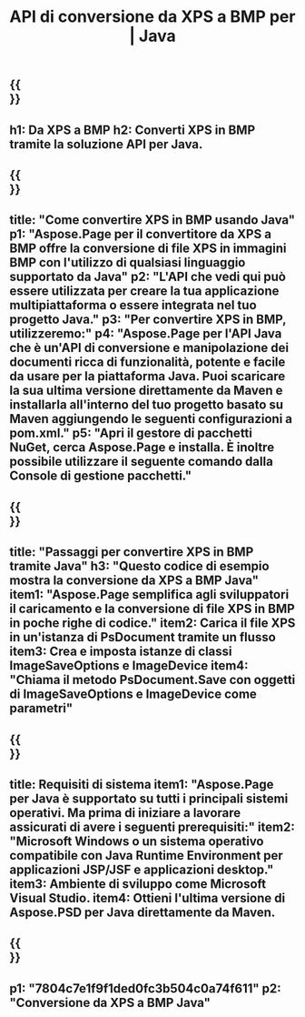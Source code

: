 ﻿---
translation: true
template: /_templates/_conversion-child-java.md
title: API di conversione da XPS a BMP per | Java
url: /java/conversion/xps-to-bmp/
description: Esempio di codice di conversione Java per il formato XPS in file BMP. Utilizzare questo codice di esempio per convertire XPS in BMP all'interno di qualsiasi applicazione basata su Java Web o Desktop.
informat: XPS
outformat: BMP
otherformats: EPS PS
---

{{<section banner>}}
---
h1: Da XPS a BMP
h2: Converti XPS in BMP tramite la soluzione API per Java.
---

{{<section overview>}}
---
title: "Come convertire XPS in BMP usando Java"
p1: "Aspose.Page per il convertitore da XPS a BMP offre la conversione di file XPS in immagini BMP con l'utilizzo di qualsiasi linguaggio supportato da Java"
p2: "L'API che vedi qui può essere utilizzata per creare la tua applicazione multipiattaforma o essere integrata nel tuo progetto Java."
p3: "Per convertire XPS in BMP, utilizzeremo:"
p4: "Aspose.Page per l'API Java che è un'API di conversione e manipolazione dei documenti ricca di funzionalità, potente e facile da usare per la piattaforma Java. Puoi scaricare la sua ultima versione direttamente da Maven e installarla all'interno del tuo progetto basato su Maven aggiungendo le seguenti configurazioni a pom.xml."
p5: "Apri il gestore di pacchetti NuGet, cerca Aspose.Page e installa. È inoltre possibile utilizzare il seguente comando dalla Console di gestione pacchetti."
---

{{<section feature1>}}
---
title: "Passaggi per convertire XPS in BMP tramite Java"
h3: "Questo codice di esempio mostra la conversione da XPS a BMP Java"
item1: "Aspose.Page semplifica agli sviluppatori il caricamento e la conversione di file XPS in BMP in poche righe di codice."
item2: Carica il file XPS in un'istanza di PsDocument tramite un flusso
item3: Crea e imposta istanze di classi ImageSaveOptions e ImageDevice
item4: "Chiama il metodo PsDocument.Save con oggetti di ImageSaveOptions e ImageDevice come parametri"
---

{{<section feature2>}}
---
title: Requisiti di sistema
item1: "Aspose.Page per Java è supportato su tutti i principali sistemi operativi. Ma prima di iniziare a lavorare assicurati di avere i seguenti prerequisiti:"
item2: "Microsoft Windows o un sistema operativo compatibile con Java Runtime Environment per applicazioni JSP/JSF e applicazioni desktop."
item3: Ambiente di sviluppo come Microsoft Visual Studio.
item4: Ottieni l'ultima versione di Aspose.PSD per Java direttamente da Maven.
---

{{<section gist>}}
---
p1: "7804c7e1f9f1ded0fc3b504c0a74f611"
p2: "Conversione da XPS a BMP Java"
---
